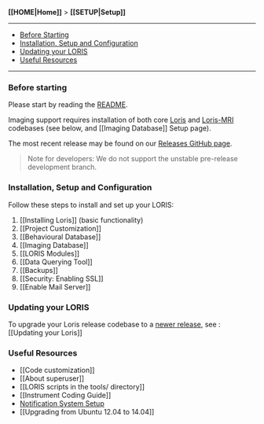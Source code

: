 **[[HOME|Home]]** > **[[SETUP|Setup]]**

***

* [Before Starting](#before-starting)
* [Installation, Setup and Configuration](#installation-setup-and-configuration)
* [Updating your LORIS](#updating-your-loris)
* [Useful Resources](#useful-resources)

***
### Before starting

Please start by reading the [README](https://github.com/aces/Loris).

Imaging support requires installation of both core [Loris](https://github.com/aces/Loris) and [Loris-MRI](https://github.com/aces/Loris) codebases (see below, and [[Imaging Database]] Setup page).

The most recent release may be found on our [Releases GitHub page](https://github.com/aces/Loris/releases/latest).
> Note for developers: We do not support the unstable pre-release development branch.

### Installation, Setup and Configuration

Follow these steps to install and set up your LORIS:

1. [[Installing Loris]] (basic functionality)
2. [[Project Customization]]
3. [[Behavioural Database]]
4. [[Imaging Database]]
5. [[LORIS Modules]]
6. [[Data Querying Tool]]
7. [[Backups]]
8. [[Security: Enabling SSL]]
9. [[Enable Mail Server]]

### Updating your LORIS

To upgrade your Loris release codebase to a [newer release](https://github.com/aces/Loris/releases/latest), see : [[Updating your Loris]]

### Useful Resources

- [[Code customization]]
- [[About superuser]]
- [[LORIS scripts in the tools/ directory]]
- [[Instrument Coding Guide]]
- [Notification System Setup](https://github.com/aces/Loris/wiki/Notification-system)
- [[Upgrading from Ubuntu 12.04 to 14.04]]
